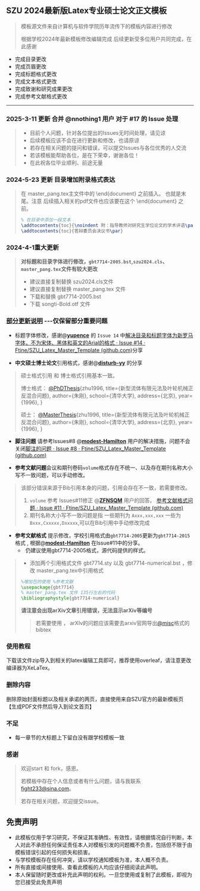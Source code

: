 ## SZU 2024最新版Latex专业硕士论文正文模板

> 模板源文件来自计算机与软件学院历年流传下的模板内容进行修改
>
> 根据学校2024年最新模板修改编辑完成 后续更新受多位用户共同完成，在此感谢

- 完成目录更改
- 完成页眉更改
- 完成标题格式更改
- 完成文本格式更改
- 完成致谢和研究成果更改
- 完成参考文献格式更改

------
### 2025-3-11 更新 合并 @nnothing1 用户 对于 #17 的 Issue 处理

>- 目前个人问题，针对各位提出的Issues无时间处理，请见谅
>- 后续模板应该不会在进行更新和修改，也请原谅
>- 若存在相关问题的提问和错误，可以提交Issues与各位优秀的人交流
>- 若该模板能帮助各位，是在下荣幸，谢谢各位！
>- 在此祝各位毕业顺利、前途无量


### 2024-5-23 更新 目录增加附录格式表达

> 在 master_pang.tex主文件中的 \end{document} 之前插入。 也就是末尾。注意 后续插入相关的pdf文件也应该要在这个 \end{document} 之前。
>```tex
>% 在目录中添加一段文本
>\addtocontents{toc}{\noindent 附：指导教师对研究生学位论文的学术评语\par}
>\addtocontents{toc}{答辩委员会决议书\par}
>```



### 2024-4-1重大更新

>**对标题和目录字体进行修改，`gbt7714-2005.bst`,`szu2024.cls`、`master_pang.tex`文件有较大更改** 
>
>- 建议直接复制替换 szu2024.cls文件
>- 建议直接复制替换 master_pang.tex 文件
>- 下载和替换 gbt7714-2005.bst
>- 下载 songti-Bold.otf 文件

### <u>部分更新说明</u> ---仅保留部分重要问题 

- 标题字体修改，感谢@**[yupence](https://github.com/yupence)** 的 `Issue 14` 中[解决目录和标题字体为新罗马字体，不为宋体、黑体和英文的Arial的格式 · Issue #14 · Ftine/SZU_Latex_Master_Template (github.com)](https://github.com/Ftine/SZU_Latex_Master_Template/issues/14)分享

- **中文硕士博士论文**引用格式，感谢@**[disturb-yy](https://github.com/disturb-yy)** 的分享

>硕士格式引用 和 博士格式引用基本一致。
>
>博士格式：
>[@PhDThesis](https://github.com/PhDThesis){zhu1996,
>title={新型流体有限元法及叶轮机械正反混合问题},
>author={朱刚},
>school={清华大学},
>address={北京},
>year={1996},
>}
>
>硕士：
>[@MasterThesis](https://github.com/MasterThesis){zhu1996,
>title={新型流体有限元法及叶轮机械正反混合问题},
>author={朱刚},
>school={清华大学},
>address={北京},
>year={1996},
>}

- **脚注问题** 请参考Issues#8  @**[modest-Hamilton](https://github.com/modest-Hamilton)** 用户的解决措施，问题不会关闭[脚注的问题 · Issue #8 · Ftine/SZU_Latex_Master_Template (github.com)](https://github.com/Ftine/SZU_Latex_Master_Template/issues/8)

- **参考文献问题**会议和期刊卷码`volume`格式存在不统一、以及存在期刊名称大小写不一致问题，可以手动修改。

> 该部分错误来源于Bib引用本身的问题，引用会存在不一致，若需要修改。
>
> 1. `volume` 参考 Issues#11修正 @**[ZFNSQM](https://github.com/ZFNSQM)** 用户的回答。 [参考文献格式问题 · Issue #11 · Ftine/SZU_Latex_Master_Template (github.com)](https://github.com/Ftine/SZU_Latex_Master_Template/issues/11)
> 2. 期刊名称大小写不一致问题是指 一些期刊为 `Axxx,xxx,xxx` 一些为 `Bxxx,Cxxxxx,Dxxxxx`,可以在Bib引用中手动修改完成

-  **参考文献格式** 提示修改，学校引用格式由`gbt7714-2005`更新为`gbt7714-2015`格式 , 根据@**[modest-Hamilton](https://github.com/modest-Hamilton)** 在Issue#11中的分享。
   - ​	仍建议使用gbt7714-2005格式，源代码提供的样式。


>- 添加两个引用格式文件 gbt7714.sty 以及 gbt7714-numerical.bst ，修改 master_pang.tex中引用格式
>
>```tex
>%增加包的使用 %参考文献
>\usepackage{gbt7714}
>% master_pang.tex 文件 135行左右的代码
>\bibliographystyle{gbt7714-numerical} 
>```
>
>**请注意会出现arXiv文章引用错误，无法显示arXiv等编号**
>
>> 若需要使用 ， arXIv的问题应该需要去arxiv官网导出[@misc](https://github.com/misc)格式的bibtex



### 使用教程

下载该文件zip导入到相关的latex编辑工具即可，推荐使用overleaf，请注意更改编译器为XeLaTex。

### 删除内容

删除原始封面标题以及相关承诺的两页，直接使用来自SZU官方的最新模板页【生成PDF文件然后导入到论文首页】

### 不足

- 每一章节的大标题上下留白没有跟学校模板一致

### 感谢

> 欢迎start 和 fork，感恩。
>
> 若模板中存在个人信息或者有什么问题，请与我联系 fight233@sina.com。
>
> 若存在相关问题，欢迎提交issue。

## 免责声明

- 此模板仅用于学习研究，不保证其准确性、有效性，请根据情况自行判断，本人对此不承担任何保证责任本人对模板引发的问题概不负责，包括但不限于由模板错误引起的任何损失和损害。
- 与学校模板存在任何冲突，请以学校通知模板为准，本人概不负责。
- 所有直接或间接使用、查看此模板的人均应该仔细阅读此声明。
- 本人保留随时更改或补充此声明的权利。一旦您使用或复制了此模板，即视为您已接受此免责声明
